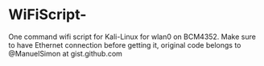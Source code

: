 # WiFiScript-
One command wifi script for Kali-Linux for wlan0 on BCM4352.
Make sure to have Ethernet connection before getting it, original code belongs to @ManuelSimon at gist.github.com
